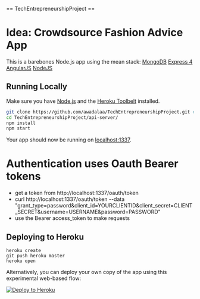 == TechEntrepreneurshipProject ==

# Idea: Crowdsource Fashion Advice App 

This is a barebones Node.js app using the mean stack:
[MongoDB](http://www.mongodb.org/)
[Express 4](http://expressjs.com/)
[AngularJS](https://angularjs.org/)
[NodeJS](http://nodejs.org/)

## Running Locally

Make sure you have [Node.js](http://nodejs.org/) and the [Heroku Toolbelt](https://toolbelt.heroku.com/) installed.

```sh
git clone https://github.com/awadalaa/TechEntrepreneurshipProject.git # or clone your own fork
cd TechEntrepreneurshipProject/api-server/
npm install
npm start
```

Your app should now be running on [localhost:1337](http://localhost:1337/).

# Authentication uses Oauth Bearer tokens
* get a token from http://localhost:1337/oauth/token
* curl http://localhost:1337/oauth/token --data "grant_type=password&client_id=YOURCLIENTID&client_secret=CLIENT_SECRET&username=USERNAME&password=PASSWORD"
* use the Bearer access_token to make requests



## Deploying to Heroku

```
heroku create
git push heroku master
heroku open
```

Alternatively, you can deploy your own copy of the app using this experimental
web-based flow:

[![Deploy to Heroku](https://www.herokucdn.com/deploy/button.png)](https://heroku.com/deploy)

